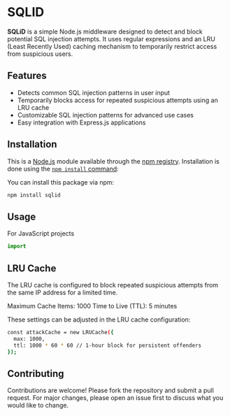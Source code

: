 # SQLID

**SQLiD** is a simple Node.js middleware designed to detect and block potential SQL injection attempts. It uses regular expressions and an LRU (Least Recently Used) caching mechanism to temporarily restrict access from suspicious users.

## Features

- Detects common SQL injection patterns in user input
- Temporarily blocks access for repeated suspicious attempts using an LRU cache
- Customizable SQL injection patterns for advanced use cases
- Easy integration with Express.js applications

## Installation

This is a [Node.js](https://nodejs.org/en/) module available through the
[npm registry](https://www.npmjs.com/). Installation is done using the
[`npm install` command](https://docs.npmjs.com/getting-started/installing-npm-packages-locally):

You can install this package via npm:

```bash
npm install sqlid 
```
## Usage 

For JavaScript projects

```js
import 
```

## LRU Cache

The LRU cache is configured to block repeated suspicious attempts from the same IP address for a limited time.

Maximum Cache Items: 1000
Time to Live (TTL): 5 minutes

These settings can be adjusted in the LRU cache configuration:

```bash
const attackCache = new LRUCache({
  max: 1000,
  ttl: 1000 * 60 * 60 // 1-hour block for persistent offenders
});
```

## Contributing
Contributions are welcome! Please fork the repository and submit a pull request. For major changes, please open an issue first to discuss what you would like to change.


